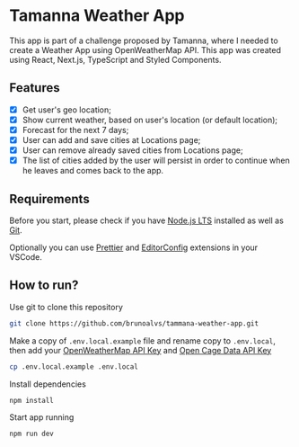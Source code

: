 # Tamanna Weather App

This app is part of a challenge proposed by Tamanna, where I needed to create a Weather App using OpenWeatherMap API. This app was created using React, Next.js, TypeScript and Styled Components.

## Features

- [x] Get user's geo location;
- [x] Show current weather, based on user's location (or default location);
- [x] Forecast for the next 7 days;
- [x] User can add and save cities at Locations page;
- [x] User can remove already saved cities from Locations page;
- [x] The list of cities added by the user will persist in order to continue when he leaves and comes back to the app.

## Requirements

Before you start, please check if you have [Node.js LTS](https://nodejs.org/en) installed as well as [Git](https://git-scm.com).

Optionally you can use [Prettier](https://marketplace.visualstudio.com/items?itemName=esbenp.prettier-vscode) and [EditorConfig](https://marketplace.visualstudio.com/items?itemName=EditorConfig.EditorConfig) extensions in your VSCode.

## How to run?

Use git to clone this repository

```bash
git clone https://github.com/brunoalvs/tammana-weather-app.git
```

Make a copy of `.env.local.example` file and rename copy to `.env.local`, then add your [OpenWeatherMap API Key](https://openweathermap.org/appid) and [Open Cage Data API Key](https://opencagedata.com/api)

```bash
cp .env.local.example .env.local
```

Install dependencies

```bash
npm install
```

Start app running

```bash
npm run dev
```
